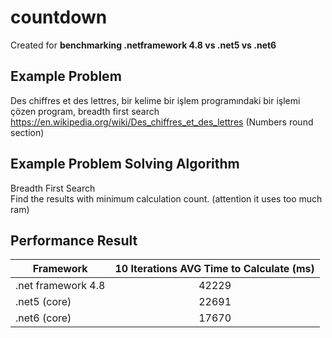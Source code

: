 # countdown
Created for **benchmarking .netframework 4.8 vs .net5 vs .net6**

## Example Problem
Des chiffres et des lettres, bir kelime bir işlem programındaki bir işlemi çözen program, breadth first search
https://en.wikipedia.org/wiki/Des_chiffres_et_des_lettres (Numbers round section)

## Example Problem Solving Algorithm
Breadth First Search  
Find the results with minimum calculation count.
(attention it uses too much ram)

## Performance Result
| Framework | 10 Iterations AVG Time to Calculate (ms) | 
|----------|:-------------:|
| .net framework 4.8 | 42229 | 
| .net5 (core) | 22691 |  
| .net6 (core) | 17670 |
